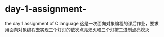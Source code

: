 # day-1-assignment-
the day 1 assignment of C language
这是一次面向对象编程的课后作业，要求用面向对象编程去实现三个灯灯的依次点亮熄灭和三个灯按二进制点亮熄灭
